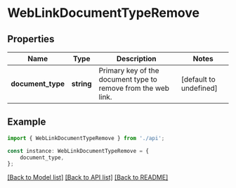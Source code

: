 # WebLinkDocumentTypeRemove


## Properties

Name | Type | Description | Notes
------------ | ------------- | ------------- | -------------
**document_type** | **string** | Primary key of the document type to remove from the web link. | [default to undefined]

## Example

```typescript
import { WebLinkDocumentTypeRemove } from './api';

const instance: WebLinkDocumentTypeRemove = {
    document_type,
};
```

[[Back to Model list]](../README.md#documentation-for-models) [[Back to API list]](../README.md#documentation-for-api-endpoints) [[Back to README]](../README.md)

